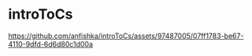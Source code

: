 # introToCs


https://github.com/anfishka/introToCs/assets/97487005/07ff1783-be67-4110-9dfd-6d6d80c1d00a

